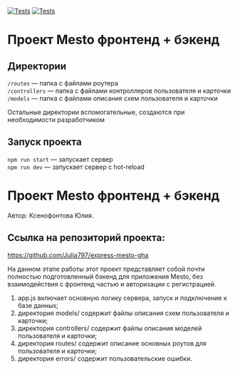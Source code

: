 [![Tests](../../actions/workflows/tests-13-sprint.yml/badge.svg)](../../actions/workflows/tests-13-sprint.yml) [![Tests](../../actions/workflows/tests-14-sprint.yml/badge.svg)](../../actions/workflows/tests-14-sprint.yml)
# Проект Mesto фронтенд + бэкенд


## Директории

`/routes` — папка с файлами роутера  
`/controllers` — папка с файлами контроллеров пользователя и карточки   
`/models` — папка с файлами описания схем пользователя и карточки  
  
Остальные директории вспомогательные, создаются при необходимости разработчиком

## Запуск проекта

`npm run start` — запускает сервер   
`npm run dev` — запускает сервер с hot-reload

# Проект Mesto фронтенд + бэкенд

Автор: Ксенофонтова Юлия.

## Ссылка на репозиторий проекта:
https://github.com/Julia797/express-mesto-gha

 На данном этапе работы этот проект представляет собой почти полностью   подготовленный бэкенд для приложения Mesto, без взаимодействия с фронтенд частью и авторизации с регистрацией.

1. app.js включает основную логику сервера, запуск и подключение к базе данных;
2. директория models/ содержит файлы описания схем пользователя и карточки;
3. директория controllers/ содержит файлы описания моделей пользователя и карточки;
4. директория routes/ содержит описание основных роутов для пользователя и карточки;
5. директория errors/ содержит пользовательские ошибки.


